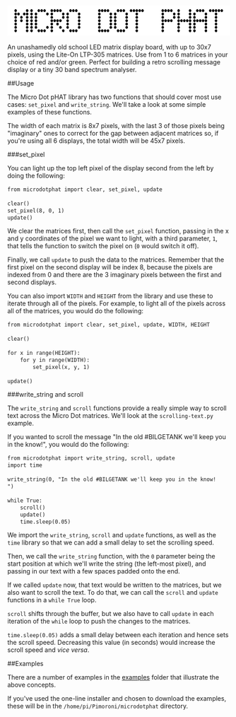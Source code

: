 ![Micro Dot pHAT](micro-dot-phat-logo.png)

An unashamedly old school LED matrix display board, with up to 30x7 pixels, using the Lite-On LTP-305 matrices. Use from 1 to 6 matrices in your choice of red and/or green. Perfect for building a retro scrolling message display or a tiny 30 band spectrum analyser.

<!-- Available from Pimoroni: https://shop.pimoroni.com/products/micro-dot-phat

##Installation

We've created a super-easy installation script that will install all pre-requisites and get your Micro Dot pHAT up and running in a jiffy. To run it fire up Terminal which you'll find in Menu -> Accessories -> Terminal on your Raspberry Pi desktop like so:

![Finding the terminal](terminal.jpg)

In the new terminal window type:

```bash
curl -sS get.pimoroni.com/microdotphat | bash
```

If you choose to download examples you'll find them in `/home/pi/Pimoroni/microdotphat`. -->

##Usage

The Micro Dot pHAT library has two functions that should cover most use cases: `set_pixel` and `write_string`. We'll take a look at some simple examples of these functions.

The width of each matrix is 8x7 pixels, with the last 3 of those pixels being "imaginary" ones to correct for the gap between adjacent matrices so, if you're using all 6 displays, the total width will be 45x7 pixels.

###set_pixel

You can light up the top left pixel of the display second from the left by doing the following:

```
from microdotphat import clear, set_pixel, update

clear()
set_pixel(8, 0, 1)
update()
```

We clear the matrices first, then call the `set_pixel` function, passing in the x and y coordinates of the pixel we want to light, with a third parameter, `1`, that tells the function to switch the pixel on (`0` would switch it off).

Finally, we call `update` to push the data to the matrices. Remember that the first pixel on the second display will be index 8, because the pixels are indexed from 0 and there are the 3 imaginary pixels between the first and second displays.

You can also import `WIDTH` and `HEIGHT` from the library and use these to iterate through all of the pixels. For example, to light all of the pixels across all of the matrices, you would do the following:

```
from microdotphat import clear, set_pixel, update, WIDTH, HEIGHT

clear()

for x in range(HEIGHT):
    for y in range(WIDTH):
        set_pixel(x, y, 1)

update()
```

###write_string and scroll

The `write_string` and `scroll` functions provide a really simple way to scroll text across the Micro Dot matrices. We'll look at the `scrolling-text.py` example.

If you wanted to scroll the message "In the old #BILGETANK we'll keep you in the know!", you would do the following:

```
from microdotphat import write_string, scroll, update
import time

write_string(0, "In the old #BILGETANK we'll keep you in the know!      ")

while True:
    scroll()
    update()
    time.sleep(0.05)
```

We import the `write_string`, `scroll` and `update` functions, as well as the `time` library so that we can add a small delay to set the scrolling speed.

Then, we call the `write_string` function, with the `0` parameter being the start position at which we'll write the string (the left-most pixel), and passing in our text with a few spaces padded onto the end.

If we called `update` now, that text would be written to the matrices, but we also want to scroll the text. To do that, we can call the `scroll` and `update` functions in a `while True` loop.

`scroll` shifts through the buffer, but we also have to call `update` in each iteration of the `while` loop to push the changes to the matrices.

`time.sleep(0.05)` adds a small delay between each iteration and hence sets the scroll speed. Decreasing this value (in seconds) would increase the scroll speed and _vice versa_.

##Examples

There are a number of examples in the [examples](examples) folder that illustrate the above concepts.

If you've used the one-line installer and chosen to download the examples, these will be in the `/home/pi/Pimoroni/microdotphat` directory.
